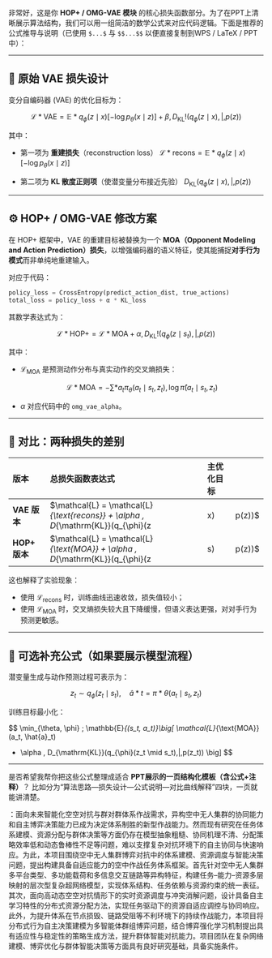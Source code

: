 非常好，这是你 **HOP+ / OMG-VAE 模块** 的核心损失函数部分。为了在PPT上清晰展示算法结构，我们可以用一组简洁的数学公式来对应代码逻辑。下面是推荐的公式推导与说明（已使用 `$...$` 与 `$$...$$` 以便直接复制到WPS / LaTeX / PPT中）：

---

## 🧩 原始 VAE 损失设计

变分自编码器 (VAE) 的优化目标为：

$$
\mathcal{L}*{\text{VAE}} = \mathbb{E}*{q_{\phi}(z \mid x)}[-\log p_{\theta}(x \mid z)] + \beta , D_{\mathrm{KL}}!\left(q_{\phi}(z \mid x) ,|, p(z)\right)
$$

其中：

* 第一项为 **重建损失**（reconstruction loss）
  $\mathcal{L}*{\text{recons}} = \mathbb{E}*{q_{\phi}(z \mid x)}[-\log p_{\theta}(x \mid z)]$

* 第二项为 **KL 散度正则项**（使潜变量分布接近先验）
  $D_{\mathrm{KL}}(q_{\phi}(z \mid x) ,|, p(z))$

---

## ⚙️ HOP+ / OMG-VAE 修改方案

在 HOP+ 框架中，VAE 的重建目标被替换为一个 **MOA（Opponent Modeling and Action Prediction）损失**，以增强编码器的语义特征，使其能捕捉**对手行为模式**而非单纯地重建输入。

对应于代码：

```python
policy_loss = CrossEntropy(predict_action_dist, true_actions)
total_loss = policy_loss + α * KL_loss
```

其数学表达式为：

$$
\mathcal{L}*{\text{HOP+}} = \mathcal{L}*{\text{MOA}} + \alpha , D_{\mathrm{KL}}!\left(q_{\phi}(z \mid s_t) ,|, p(z)\right)
$$

其中：

* $\mathcal{L}_{\text{MOA}}$ 是预测动作分布与真实动作的交叉熵损失：

  $$
  \mathcal{L}*{\text{MOA}} = - \sum*{a_t} \pi_{\theta}(a_t \mid s_t, z_t) , \log \hat{\pi}(a_t \mid s_t, z_t)
  $$

* $\alpha$ 对应代码中的 `omg_vae_alpha`。

---

## 🔄 对比：两种损失的差别

| 版本          | 总损失函数表达式                                                                         | 主优化目标     |            |
| :---------- | :------------------------------------------------------------------------------- | :-------- | ---------- |
| **VAE 版本**  | $\mathcal{L} = \mathcal{L}*{\text{recons}} + \alpha , D*{\mathrm{KL}}(q_{\phi}(z | x)|p(z))$ | 重建输入状态     |
| **HOP+ 版本** | $\mathcal{L} = \mathcal{L}*{\text{MOA}} + \alpha , D*{\mathrm{KL}}(q_{\phi}(z    | s)|p(z))$ | 预测动作（对手建模） |

这也解释了实验现象：

* 使用 $\mathcal{L}_{\text{recons}}$ 时，训练曲线迅速收敛，损失值较小；
* 使用 $\mathcal{L}_{\text{MOA}}$ 时，交叉熵损失较大且下降缓慢，但语义表达更强，对对手行为预测更敏感。

---

## 🎯 可选补充公式（如果要展示模型流程）

潜变量生成与动作预测过程可表示为：

$$
z_t \sim q_{\phi}(z_t \mid s_t), \quad
\hat{a}*t = \pi*{\theta}(a_t \mid s_t, z_t)
$$

训练目标最小化：

$$
\min_{\theta, \phi} ; \mathbb{E}*{(s_t, a_t)}\big[
\mathcal{L}*{\text{MOA}}(a_t, \hat{a}_t)

* \alpha , D_{\mathrm{KL}}(q_{\phi}(z_t \mid s_t),|,p(z_t))
  \big]
  $$

---

是否希望我帮你把这些公式整理成适合 **PPT展示的一页结构化模板（含公式+注释）**？
比如分为“算法思路—损失设计—公式说明—对比曲线解释”四块，一页就能讲清楚。


：面向未来智能化空空对抗与群对群体系作战需求，异构空中无人集群的协同能力和自主博弈决策能力已成为决定体系制胜的新型作战能力。然而现有研究在任务体系建模、资源分配与群体决策等方面仍存在模型抽象粗糙、协同机理不清、分配策略效率低和动态鲁棒性不足等问题，难以支撑复杂对抗环境下的自主协同与快速响应。为此，本项目围绕空中无人集群博弈对抗中的体系建模、资源调度与智能决策问题，提出构建具备自适应能力的空中作战任务体系框架。首先针对空中无人集群多平台类型、多功能载荷和多信息交互链路等异构特征，构建任务–能力–资源多层映射的层次型复杂超网络模型，实现体系结构、任务依赖与资源约束的统一表征。其次，面向高动态空空对抗情形下的实时资源调度与冲突消解问题，设计具备自主学习特性的分布式资源分配方法，实现任务驱动下的资源自适应调控与协同响应。此外，为提升体系在节点损毁、链路受阻等不利环境下的持续作战能力，本项目将分布式行为自主决策建模为多智能体群组博弈问题，结合博弈强化学习机制提出具有适应性与稳定性的策略生成方法，提升群体智能对抗能力。项目团队在复杂网络建模、博弈优化与群体智能决策等方面具有良好研究基础，具备实施条件。